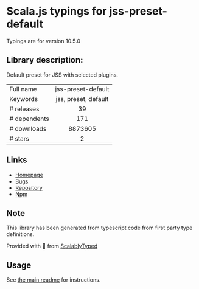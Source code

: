 
# Scala.js typings for jss-preset-default

Typings are for version 10.5.0

## Library description:
Default preset for JSS with selected plugins.

|                    |                 |
| ------------------ | :-------------: |
| Full name          | jss-preset-default |
| Keywords           | jss, preset, default |
| # releases         | 39 |
| # dependents       | 171 |
| # downloads        | 8873605 |
| # stars            | 2 |

## Links
- [Homepage](https://cssinjs.org/jss-preset-default)
- [Bugs](https://github.com/cssinjs/jss/issues/new?title=[jss-preset-default])
- [Repository](https://github.com/cssinjs/jss)
- [Npm](https://www.npmjs.com/package/jss-preset-default)
    


## Note
This library has been generated from typescript code from first party type definitions.

Provided with :purple_heart: from [ScalablyTyped](https://github.com/oyvindberg/ScalablyTyped)

## Usage
See [the main readme](../../readme.md) for instructions.


